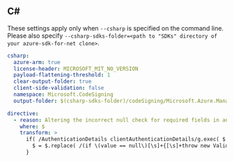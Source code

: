 
## C#

These settings apply only when `--csharp` is specified on the command line.
Please also specify `--csharp-sdks-folder=<path to "SDKs" directory of your azure-sdk-for-net clone>`.

```yaml $(csharp)
csharp:
  azure-arm: true
  license-header: MICROSOFT_MIT_NO_VERSION
  payload-flattening-threshold: 1
  clear-output-folder: true
  client-side-validation: false
  namespace: Microsoft.CodeSigning
  output-folder: $(csharp-sdks-folder)/codeSigning/Microsoft.Azure.Management.CodeSigning/src/Generated

directive: 
  - reason: Altering the incorrect null check for required fields in an optional body in listClusterUserCredentials
    where: $
    transform: > 
      if( /AuthenticationDetails clientAuthenticationDetails/g.exec( $ ) ) {
        $ = $.replace( /(if \(value == null\)[\s]+{[\s]+throw new ValidationException\(ValidationRules.CannotBeNull, "value"\);[\s]+}[\s]+)AuthenticationDetails/g, "AuthenticationDetails" );
      } 
  
```